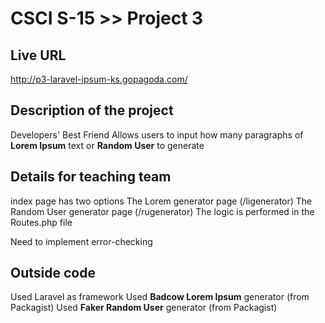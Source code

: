 # CSCI S-15 >> Project 3

## Live URL
<http://p3-laravel-ipsum-ks.gopagoda.com/>

## Description of the project 
Developers' Best Friend 
Allows users to input how many paragraphs of 
**Lorem Ipsum** text or **Random User** to generate

## Details for teaching team
index page has two options
The Lorem generator page (/ligenerator)
The Random User generator page (/rugenerator)
The logic is performed in the Routes.php file

Need to implement error-checking

## Outside code
Used Laravel as framework
Used **Badcow Lorem Ipsum** generator (from Packagist)
Used **Faker Random User** generator (from Packagist)
